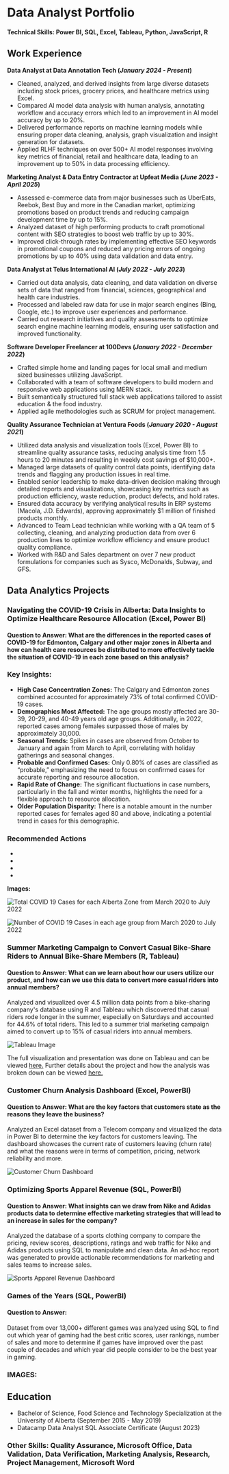 # Data Analyst Portfolio 

#### Technical Skills: Power BI, SQL, Excel, Tableau, Python, JavaScript, R


## **Work Experience**
**Data Analyst at Data Annotation Tech (_January 2024 - Present_)**
- Cleaned, analyzed, and derived insights from large diverse datasets including stock prices, grocery prices, and healthcare metrics using Excel.
- Compared AI model data analysis with human analysis, annotating workflow and accuracy errors which led to an improvement in AI model accuracy by up to 20%.
- Delivered performance reports on machine learning models while ensuring proper data cleaning, analysis, graph visualization and insight generation for datasets.
- Applied RLHF techniques on over 500+ AI model responses involving key metrics of financial, retail and healthcare data, leading to an improvement up to 50% in data processing efficiency.


**Marketing Analyst & Data Entry Contractor at Upfeat Media (_June 2023 - April 2025_)**
- Assessed e-commerce data from major businesses such as UberEats, Reebok, Best Buy and more in the Canadian market, optimizing promotions based on product trends and reducing campaign development time by up to 15%. 
- Analyzed dataset of high performing products to craft promotional content with SEO strategies to boost web traffic by up to 30%.
- Improved click-through rates by implementing effective SEO keywords in promotional coupons and reduced any pricing errors of ongoing promotions by up to 40% using data validation and data entry.


**Data Analyst at Telus International AI (_July 2022 - July 2023_)**
- Carried out data analysis, data cleaning, and data validation on diverse sets of data that ranged from financial, sciences, geographical and health care industries. 
- Processed and labeled raw data for use in major search engines (Bing, Google, etc.) to improve user experiences and performance.
- Carried out research initiatives and quality assessments to optimize search engine machine learning models, ensuring user satisfaction and improved functionality.


**Software Developer Freelancer at 100Devs (_January 2022 - December 2022_)**
- Crafted simple home and landing pages for local small and medium sized businesses utilizing JavaScript.
-	Collaborated with a team of software developers to build modern and responsive web applications using MERN stack.
- Built semantically structured full stack web applications tailored to assist education & the food industry.
-	Applied agile methodologies such as SCRUM for project management.
  

**Quality Assurance Technician at Ventura Foods (_January 2020 - August 2021_)**
- Utilized data analysis and visualization tools (Excel, Power BI) to streamline quality assurance tasks, reducing analysis time from 1.5 hours to 20 minutes and resulting in weekly cost savings of $10,000+.
- Managed large datasets of quality control data points, identifying data trends and flagging any production issues in real time.
- Enabled senior leadership to make data-driven decision making through detailed reports and visualizations, showcasing key metrics such as production efficiency, waste reduction, product defects, and hold rates.
- Ensured data accuracy by verifying analytical results in ERP systems (Macola, J.D. Edwards), approving approximately $1 million of finished products monthly.
- Advanced to Team Lead technician while working with a QA team of 5 collecting, cleaning, and analyzing production data from over 6 production lines to optimize workflow efficiency and ensure product quality compliance.
- Worked with R&D and Sales department on over 7 new product formulations for companies such as Sysco, McDonalds, Subway, and GFS.
  


## **Data Analytics Projects**
### Navigating the COVID-19 Crisis in Alberta: Data Insights to Optimize Healthcare Resource Allocation (Excel, Power BI)
#### Question to Answer: What are the differences in the reported cases of COVID-19 for Edmonton, Calgary and other major zones in Alberta and how can health care resources be distributed to more effectively tackle the situation of COVID-19 in each zone based on this analysis?

### Key Insights:
-	**High Case Concentration Zones:** The Calgary and Edmonton zones combined accounted for approximately 73% of total confirmed COVID-19 cases.
-	**Demographics Most Affected:** The age groups mostly affected are 30-39, 20-29, and 40-49 years old age groups. Additionally, in 2022, reported cases among females surpassed those of males by approximately 30,000.
-	**Seasonal Trends:** Spikes in cases are observed from October to January and again from March to April, correlating with holiday gatherings and seasonal changes.
-	**Probable and Confirmed Cases:** Only 0.80% of cases are classified as “probable,” emphasizing the need to focus on confirmed cases for accurate reporting and resource allocation.
-	**Rapid Rate of Change:** The significant fluctuations in case numbers, particularly in the fall and winter months, highlights the need for a flexible approach to resource allocation.
-	**Older Population Disparity:** There is a notable amount in the number reported cases for females aged 80 and above, indicating a potential trend in cases for this demographic.

### Recommended Actions
-
-
-
-


**Images:**

![Total COVID 19 Cases for each Alberta Zone from March 2020 to July 2022](/assets/CasesByZones.png)



![Number of COVID 19 Cases in each age group from March 2020 to July 2022](/assets/CasesByAgeGroup.png)



### Summer Marketing Campaign to Convert Casual Bike-Share Riders to Annual Bike-Share Members (R, Tableau)
#### Question to Answer: What can we learn about how our users utilize our product, and how can we use this data to convert more casual riders into annual members?

Analyzed and visualized over 4.5 million data points from a bike-sharing company's database using R and Tableau which discovered that casual riders rode longer in the summer, especially on Saturdays and accounted for 44.6% of total riders. This led to a summer trial marketing campaign aimed to convert up to 15% of casual riders into annual members.

![Tableau Image](/assets/BikeShareTableauImage.PNG)

The full visualization and presentation was done on Tableau and can be viewed [here.](https://public.tableau.com/app/profile/visan2980/viz/DataAnalyticsProjectDashboard/Story1#1)
Further details about the project and how the analysis was broken down can be viewed [here.](https://github.com/Visan1/Data-Analytics-Project)

### Customer Churn Analysis Dashboard (Excel, PowerBI)
#### Question to Answer: What are the key factors that customers state as the reasons they leave the business?

Analyzed an Excel dataset from a Telecom company and visualized the data in Power BI to determine the key factors for customers leaving. The dashboard showcases the current rate of customers leaving (churn rate) and what the reasons were in terms of competition, pricing, network reliability and more. 

![Customer Churn Dashboard](/assets/ChurningCustomersAnalysisDashboard.PNG)


### Optimizing Sports Apparel Revenue (SQL, PowerBI)
#### Question to Answer: What insights can we draw from Nike and Adidas products data to determine effective marketing strategies that will lead to an increase in sales for the company?

Analyzed the database of a sports clothing company to compare the pricing, review scores, descriptions, ratings and web traffic for Nike and Adidas products using SQL to manipulate and clean data. An ad-hoc report was generated to provide actionable recommendations for marketing and sales teams to increase sales. 

![Sports Apparel Revenue Dashboard](/assets/SportsApparelRevenue.PNG)

### Games of the Years (SQL, PowerBI)
#### Question to Answer:

Dataset from over 13,000+ different games was analyzed using SQL to find out which year of gaming had the best critic scores, user rankings, number of sales and more to determine if games have improved over the past couple of decades and which year did people consider to be the best year in gaming.

### IMAGES:


## Education
- Bachelor of Science, Food Science and Technology Specialization at the University of Alberta (September 2015 - May 2019)
- Datacamp Data Analyst SQL Associate Certificate (August 2023)

### Other Skills: Quality Assurance, Microsoft Office, Data Validation, Data Verification, Marketing Analysis, Research, Project Management, Microsoft Word








